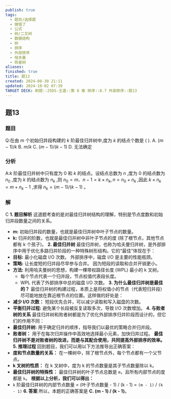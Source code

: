 ```yaml
---
publish: true
tags:
  - 题目/选择题
  - 做错了
  - 公式
  - 树/二叉树
  - 数据结构
  - 树
  - 排序
  - 外部排序
  - 哈夫曼
  - 败者树
aliases: 
finished: true
title: 题13
created: 2024-08-30 21:11
updated: 2024-10-02 07:39
TARGET DECK: 刷题::25DS-王道::第 8 章 排序::8.7 外部排序::题13
---
```

## 题13
### 题目
Q:在由 $m$ 个初始归并段构建的 $k$ 阶最佳归并树中,度为 $k$ 的结点个数是 ( ).
A. $\left( {m - 1}\right) /k$ 
B. $m/k$ 
C. $\left( {m - 1}\right) /\left( {k - 1}\right)$ 
D. 无法确定
### 分析
A:$k$ 阶最佳归并树中只有度为 0 和 $k$ 的结点。设结点总数为 $n$ ,度为 0 的结点数为 ${n}_{0}$ ,度为 $k$ 的结点数为 ${n}_{k}$ ,则 ${n}_{0} = m\text{、}n - 1 = k \times  {n}_{k},n = {n}_{0} + {n}_{k}$ ,因此 $k \times  {n}_{k} = m + {n}_{k} - 1$ ,求得 ${n}_{k} = \left( {m - 1}\right) /\left( {k - 1}\right)$ 。
### 解
C
**1. 题目解析**
这道题考查的是对最佳归并树结构的理解，特别是节点度数和初始归并段数量之间的关系。
- **m:** 初始归并段的数量，也就是最佳归并树中叶子节点的数量。
- **k:** 归并的阶数，也就是最佳归并树中非叶子节点的度 (除了根节点，其他节点都有 k 个孩子)。
**2. 最佳归并树**
最佳归并树，也称为哈夫曼归并树，是外部排序中用于优化多路归并阶段的一种特殊树形结构。它的“最佳”体现在于：
- **目标:** 最小化磁盘 I/O 次数。 外部排序中，磁盘 I/O 是主要的性能瓶颈。
- **策略:** 让长度短的归并段尽早参与合并。 因为短段的读取和合并开销更小。
- **方法:** 利用哈夫曼树的思想，构建一棵带权路径长度 (WPL) 最小的 k 叉树。
    - 每个节点代表一个归并段，节点权值代表段长度。
    - WPL 代表了外部排序中总的磁盘 I/O 次数。
**3. 为什么最佳归并树是最佳的？**
最佳归并树的构建过程，本质上是将权值小的节点（代表短归并段）尽可能地放在靠近根节点的位置。这样做的好处是：
- **减少 I/O 次数：** 短段优先合并，可以减少读取和写入磁盘的次数。
- **平衡归并过程:** 避免某个长段被反复读取多次，导致 I/O 次数增加。
**4. 与败者树的关系**
最佳归并树和败者树都是为了优化外部排序归并阶段而设计的，但它们的作用不同：
- **最佳归并树:** 用于确定归并的顺序，指导我们以最优的策略合并归并段。
- **败者树：** 用于在每次归并操作中高效地选择最小元素，加快归并过程。
**最佳归并树不是对败者树的改进，而是与其配合使用，共同提高外部排序的效率。**
**5. 推理过程**
回到题目，我们可以用以下方法推导出正确答案：
- **度和节点数量的关系：** 在一棵树中，除了根节点外，每个节点都有一个父节点。
- **k 叉树的性质：** 在 k 叉树中，度为 k 的节点数量是其子节点数量除以 k。
- **最佳归并树的特殊性：** 最佳归并树的叶子节点总数是 `m`，且所有内部节点的度都是 `k`。
**根据以上分析，我们可以得出：**
- `k` 阶最佳归并树的内部节点数量 = (叶子节点数量 - 1) / (k - 1) =  `(m - 1)` / `(k - 1)`
**6. 答案**
所以，本题的正确答案是 **C. (m - 1) / (k - 1)**。
<!--ID: 1727859179750-->


 